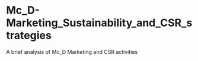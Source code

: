 # Mc_D-Marketing_Sustainability_and_CSR_strategies
A brief analysis of Mc_D Marketing and CSR activities
